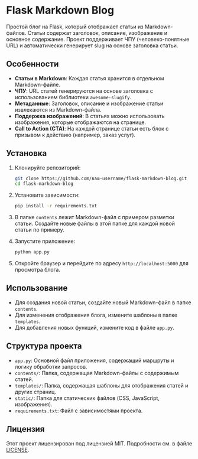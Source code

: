 # Flask Markdown Blog

Простой блог на Flask, который отображает статьи из Markdown-файлов. Статьи содержат заголовок, описание, изображение и основное содержание. Проект поддерживает ЧПУ (человеко-понятные URL) и автоматически генерирует slug на основе заголовка статьи.

## Особенности

- **Статьи в Markdown**: Каждая статья хранится в отдельном Markdown-файле.
- **ЧПУ**: URL статей генерируются на основе заголовка с использованием библиотеки `awesome-slugify`.
- **Метаданные**: Заголовок, описание и изображение статьи извлекаются из Markdown-файла.
- **Поддержка изображений**: В статьях можно использовать изображения, которые отображаются на странице.
- **Call to Action (CTA)**: На каждой странице статьи есть блок с призывом к действию (например, заказ услуг).

## Установка

1. Клонируйте репозиторий:

   ```bash
   git clone https://github.com/ваш-username/flask-markdown-blog.git
   cd flask-markdown-blog
   ```

2. Установите зависимости:

   ```bash
   pip install -r requirements.txt
   ```

3. В папке `contents` лежит Markdown-файл с примером разметки статьи. Создайте новые файлы в этой папке для каждой новой статьи по примеру.

4. Запустите приложение:
    ```bash
    python app.py
    ```

5. Откройте браузер и перейдите по адресу `http://localhost:5000` для просмотра блога.

## Использование

- Для создания новой статьи, создайте новый Markdown-файл в папке `contents`.
- Для изменения отображения блога, измените шаблоны в папке `templates`.
- Для добавления новых функций, измените код в файле `app.py`.

## Структура проекта

- `app.py`: Основной файл приложения, содержащий маршруты и логику обработки запросов.
- `contents/`: Папка, содержащая Markdown-файлы с содержимым статей.
- `templates/`: Папка, содержащая шаблоны для отображения статей и других страниц.
- `static/`: Папка для статических файлов (CSS, JavaScript, изображения).
- `requirements.txt`: Файл с зависимостями проекта.

## Лицензия

Этот проект лицензирован под лицензией MIT. Подробности см. в файле [LICENSE](LICENSE).
